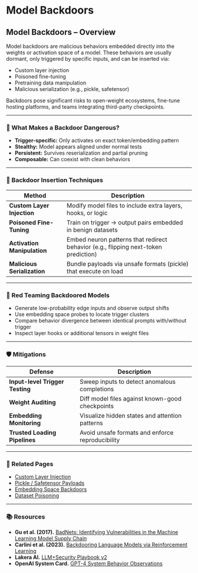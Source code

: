 # Model Backdoors

## Model Backdoors – Overview

Model backdoors are malicious behaviors embedded directly into the weights or activation space of a model. These behaviors are usually dormant, only triggered by specific inputs, and can be inserted via:

* Custom layer injection
* Poisoned fine-tuning
* Pretraining data manipulation
* Malicious serialization (e.g., pickle, safetensor)

Backdoors pose significant risks to open-weight ecosystems, fine-tune hosting platforms, and teams integrating third-party checkpoints.

***

### 🧨 What Makes a Backdoor Dangerous?

* **Trigger-specific:** Only activates on exact token/embedding pattern
* **Stealthy:** Model appears aligned under normal tests
* **Persistent:** Survives reserialization and partial pruning
* **Composable:** Can coexist with clean behaviors

***

### 🧬 Backdoor Insertion Techniques

| Method                      | Description                                                                         |
| --------------------------- | ----------------------------------------------------------------------------------- |
| **Custom Layer Injection**  | Modify model files to include extra layers, hooks, or logic                         |
| **Poisoned Fine-Tuning**    | Train on trigger → output pairs embedded in benign datasets                         |
| **Activation Manipulation** | Embed neuron patterns that redirect behavior (e.g., flipping next-token prediction) |
| **Malicious Serialization** | Bundle payloads via unsafe formats (pickle) that execute on load                    |

***

### 🧪 Red Teaming Backdoored Models

* Generate low-probability edge inputs and observe output shifts
* Use embedding space probes to locate trigger clusters
* Compare behavior divergence between identical prompts with/without trigger
* Inspect layer hooks or additional tensors in weight files

***

### 🛡️ Mitigations

| Defense                         | Description                                      |
| ------------------------------- | ------------------------------------------------ |
| **Input-level Trigger Testing** | Sweep inputs to detect anomalous completions     |
| **Weight Auditing**             | Diff model files against known-good checkpoints  |
| **Embedding Monitoring**        | Visualize hidden states and attention patterns   |
| **Trusted Loading Pipelines**   | Avoid unsafe formats and enforce reproducibility |

***

### 🔗 Related Pages

* [Custom Layer Injection](https://cosimo.gitbook.io/llm-security/model-manipulation/model-backdoors/custom-layer-injection)
* [Pickle / Safetensor Payloads](https://cosimo.gitbook.io/llm-security/model-manipulation/model-backdoors/pickle-payloads)
* [Embedding Space Backdoors](https://cosimo.gitbook.io/llm-security/evaluation-and-hardening/embedding-space-backdoors)
* [Dataset Poisoning](https://cosimo.gitbook.io/llm-security/supply-chain-and-serialization-risks/poisoning-datasets-during-pretraining)

***

### 📚 Resources

* **Gu et al. (2017).** [BadNets: Identifying Vulnerabilities in the Machine Learning Model Supply Chain](https://arxiv.org/abs/1708.06733)
* **Carlini et al. (2023).** [Backdooring Language Models via Reinforcement Learning](https://arxiv.org/abs/2306.04667)
* **Lakera AI.** [LLM+Security Playbook v2](https://www.lakera.ai/llm-security-playbook)
* **OpenAI System Card.** [GPT-4 System Behavior Observations](https://openai.com/research/gpt-4-system-card)
